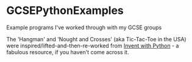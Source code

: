 # GCSEPythonExamples
Example programs I've worked through with my GCSE groups

The 'Hangman' and 'Nought and Crosses' (aka Tic-Tac-Toe in the USA) were inspired/lifted-and-then-re-worked from [Invent with Python](http://inventwithpython.com "Invent with Python") - a fabulous resource, if you haven't come across it.

